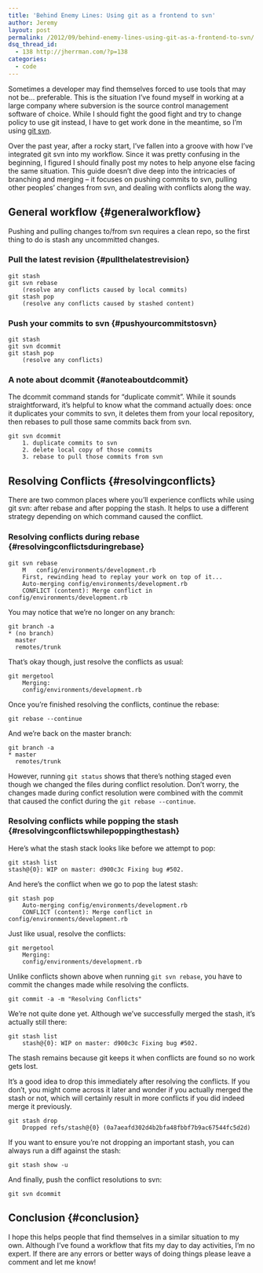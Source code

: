 ```yaml
---
title: 'Behind Enemy Lines: Using git as a frontend to svn'
author: Jeremy
layout: post
permalink: /2012/09/behind-enemy-lines-using-git-as-a-frontend-to-svn/
dsq_thread_id:
  - 138 http://jherrman.com/?p=138
categories:
  - code
---
```

Sometimes a developer may find themselves forced to use tools that may not be&#8230; preferable. This is the situation I&#8217;ve found myself in working at a large company where subversion is the source control management software of choice. While I should fight the good fight and try to change policy to use git instead, I have to get work done in the meantime, so I&#8217;m using <a onclick="javascript:pageTracker._trackPageview('/outgoing/www.kernel.org/pub/software/scm/git/docs/git-svn.html');"  href="http://www.kernel.org/pub/software/scm/git/docs/git-svn.html">git svn</a>.

Over the past year, after a rocky start, I&#8217;ve fallen into a groove with how I&#8217;ve integrated git svn into my workflow. Since it was pretty confusing in the beginning, I figured I should finally post my notes to help anyone else facing the same situation. This guide doesn&#8217;t dive deep into the intricacies of branching and merging &#8211; it focuses on pushing commits to svn, pulling other peoples&#8217; changes from svn, and dealing with conflicts along the way.

## General workflow {#generalworkflow}

Pushing and pulling changes to/from svn requires a clean repo, so the first thing to do is stash any uncommitted changes.

### Pull the latest revision {#pullthelatestrevision}

    git stash
    git svn rebase
        (resolve any conflicts caused by local commits)
    git stash pop
        (resolve any conflicts caused by stashed content)


### Push your commits to svn {#pushyourcommitstosvn}

    git stash
    git svn dcommit
    git stash pop
        (resolve any conflicts)


### A note about dcommit {#anoteaboutdcommit}

The dcommit command stands for &#8220;duplicate commit&#8221;. While it sounds straightforward, it&#8217;s helpful to know what the command actually does: once it duplicates your commits to svn, it deletes them from your local repository, then rebases to pull those same commits back from svn.

    git svn dcommit
        1. duplicate commits to svn
        2. delete local copy of those commits
        3. rebase to pull those commits from svn


## Resolving Conflicts {#resolvingconflicts}

There are two common places where you&#8217;ll experience conflicts while using git svn: after rebase and after popping the stash. It helps to use a different strategy depending on which command caused the conflict.

### Resolving conflicts during rebase {#resolvingconflictsduringrebase}

    git svn rebase
        M   config/environments/development.rb
        First, rewinding head to replay your work on top of it...
        Auto-merging config/environments/development.rb
        CONFLICT (content): Merge conflict in config/environments/development.rb


You may notice that we&#8217;re no longer on any branch:

    git branch -a
    * (no branch)
      master
      remotes/trunk


That&#8217;s okay though, just resolve the conflicts as usual:

    git mergetool
        Merging:
        config/environments/development.rb


Once you&#8217;re finished resolving the conflicts, continue the rebase:

    git rebase --continue


And we&#8217;re back on the master branch:

    git branch -a
    * master
      remotes/trunk


However, running `git status` shows that there&#8217;s nothing staged even though we changed the files during conflict resolution. Don&#8217;t worry, the changes made during confict resolution were combined with the commit that caused the confict during the `git rebase --continue`.

### Resolving conflicts while popping the stash {#resolvingconflictswhilepoppingthestash}

Here&#8217;s what the stash stack looks like before we attempt to pop:

    git stash list
    stash@{0}: WIP on master: d900c3c Fixing bug #502.


And here&#8217;s the conflict when we go to pop the latest stash:

    git stash pop
        Auto-merging config/environments/development.rb
        CONFLICT (content): Merge conflict in config/environments/development.rb


Just like usual, resolve the conflicts:

    git mergetool
        Merging:
        config/environments/development.rb


Unlike conflicts shown above when running `git svn rebase`, you have to commit the changes made while resolving the conflicts.

    git commit -a -m "Resolving Conflicts"


We&#8217;re not quite done yet. Although we&#8217;ve successfully merged the stash, it&#8217;s actually still there:

    git stash list
        stash@{0}: WIP on master: d900c3c Fixing bug #502.


The stash remains because git keeps it when conflicts are found so no work gets lost.

It&#8217;s a good idea to drop this immediately after resolving the conflicts. If you don&#8217;t, you might come across it later and wonder if you actually merged the stash or not, which will certainly result in more conflicts if you did indeed merge it previously.

    git stash drop
        Dropped refs/stash@{0} (0a7aeafd302d4b2bfa48fbbf7b9ac67544fc5d2d)


If you want to ensure you&#8217;re not dropping an important stash, you can always run a diff against the stash:

    git stash show -u


And finally, push the conflict resolutions to svn:

    git svn dcommit


## Conclusion {#conclusion}

I hope this helps people that find themselves in a similar situation to my own. Although I&#8217;ve found a workflow that fits my day to day activities, I&#8217;m no expert. If there are any errors or better ways of doing things please leave a comment and let me know!
